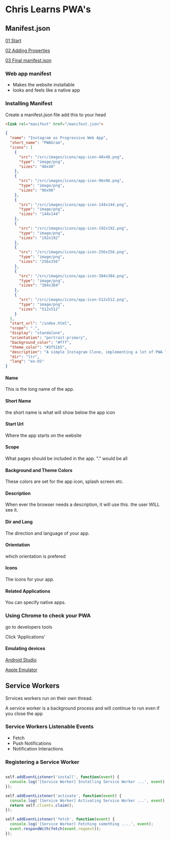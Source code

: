 # Chris Learns PWA's 

## Manifest.json

[01 Start](https://github.com/teamallnighter/chris-learns-progressive-web-apps/tree/main/app-manifest-01--start)

[02 Adding Properties](https://github.com/teamallnighter/chris-learns-progressive-web-apps/tree/main/app-manifest-02--added-properties)

[03 Final manifest.json](https://github.com/teamallnighter/chris-learns-progressive-web-apps/tree/main/app-manifest-02--added-properties)


### Web app manifest 

* Makes the website installable 
* looks and feels like a native app

### Installing Manifest

Create a manifest.json file 
add this to your head

```html
<link rel="manifest" href="/manifest.json">
```

```json
{
  "name": "Instagram as Progressive Web App",
  "short_name": "PWAGram",
  "icons": [
    {
      "src": "/src/images/icons/app-icon-48x48.png",
      "type": "image/png",
      "sizes": "48x48"
    },
    {
      "src": "/src/images/icons/app-icon-96x96.png",
      "type": "image/png",
      "sizes": "96x96"
    },
    {
      "src": "/src/images/icons/app-icon-144x144.png",
      "type": "image/png",
      "sizes": "144x144"
    },
    {
      "src": "/src/images/icons/app-icon-192x192.png",
      "type": "image/png",
      "sizes": "192x192"
    },
    {
      "src": "/src/images/icons/app-icon-256x256.png",
      "type": "image/png",
      "sizes": "256x256"
    },
    {
      "src": "/src/images/icons/app-icon-384x384.png",
      "type": "image/png",
      "sizes": "384x384"
    },
    {
      "src": "/src/images/icons/app-icon-512x512.png",
      "type": "image/png",
      "sizes": "512x512"
    }
  ],
  "start_url": "/index.html",
  "scope": ".",
  "display": "standalone",
  "orientation": "portrait-primary",
  "background_color": "#fff",
  "theme_color": "#3f51b5",
  "description": "A simple Instagram Clone, implementing a lot of PWA love.",
  "dir": "ltr",
  "lang": "en-US"
}
```

#### Name

This is the long name of the app. 


#### Short Name

the short name is what will show below the app icon

#### Start Url 

Where the app starts on the website

#### Scope

What pages should be included in the app. "." would be all 

#### Background and Theme Colors 

These colors are set for the app icon, splash screen etc.

#### Description 

When ever the browser needs a description, it will use this. the user WILL see it. 

#### Dir and Lang

The direction and language of your app. 

#### Orientation

which orientation is prefered 

#### Icons 

The icons for your app. 

#### Related Applications

You can specify native apps. 


### Using Chrome to check your PWA

go to developers tools 

Click 'Applications' 

#### Emulating devices

[Android Studio](https://developer.android.com/studio)

[Apple Emulator](https://developer.apple.com/documentation/xcode/running_your_app_in_the_simulator_or_on_a_device)




## Service Workers

Srrvices workers run on their own thread. 

A service worker is a background process and will continue to run even if you close the app


### Service Workers Listenable Events

* Fetch 
* Push Notifications
* Notification Interactions

### Registering a Service Worker

```javascript

self.addEventListener('install', function(event) {
  console.log('[Service Worker] Installing Service Worker ...', event);
});

self.addEventListener('activate', function(event) {
  console.log('[Service Worker] Activating Service Worker ...', event);
  return self.clients.claim();
});

self.addEventListener('fetch', function(event) {
  console.log('[Service Worker] Fetching something ....', event);
  event.respondWith(fetch(event.request));
});
```